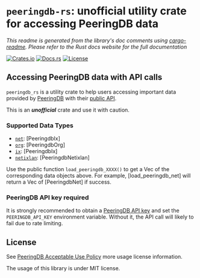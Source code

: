 # `peeringdb-rs`: unofficial utility crate for accessing PeeringDB data

*This readme is generated from the library's doc comments using [cargo-readme](https://github.com/livioribeiro/cargo-readme). Please refer to the Rust docs website for the full documentation*

[![Crates.io](https://img.shields.io/crates/v/peeringdb-rs)](https://crates.io/crates/peeringdb-rs)
[![Docs.rs](https://docs.rs/peeringdb-rs/badge.svg)](https://docs.rs/peeringdb-rs)
[![License](https://img.shields.io/crates/l/peeringdb-rs)](https://raw.githubusercontent.com/bgpkit/peeringdb-rs/main/LICENSE)

## Accessing PeeringDB data with API calls

`peeringdb_rs` is a utility crate to help users accessing important data
provided by [PeeringDB](https://www.peeringdb.com/) with their [public API](https://www.peeringdb.com/apidocs).

This is an _**unofficial**_ crate and use it with caution.

### Supported Data Types

- [`net`][api_net]: [PeeringdbIx]
- [`org`][api_org]: [PeeringdbOrg]
- [`ix`][api_ix]: [PeeringdbIx]
- [`netixlan`][api_netixlan]: [PeeringdbNetixlan]

Use the public function `load_peeringdb_XXXX()` to get a Vec of the corresponding data objects above.
For example, [load_peeringdb_net] will return a Vec of [PeeringdbNet] if success.

[api_net]: https://www.peeringdb.com/apidocs/#tag/api/operation/list%20net
[api_org]: https://www.peeringdb.com/apidocs/#tag/api/operation/list%20org
[api_ix]: https://www.peeringdb.com/apidocs/#tag/api/operation/list%20ix
[api_netixlan]: https://www.peeringdb.com/apidocs/#tag/api/operation/list%20netixlan

### PeeringDB API key required

It is strongly recommended to obtain a [PeeringDB API key][api_key_blog] and set the `PEERINGDB_API_KEY` environment variable.
Without it, the API call will likely to fail due to rate limiting.

[api_key_blog]: https://docs.peeringdb.com/blog/api_keys/

## License

See [PeeringDB Acceptable Use Policy](https://www.peeringdb.com/aup) more usage license information.

The usage of this library is under MIT license.
